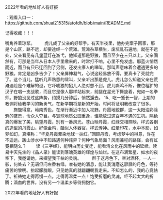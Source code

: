 2022年看的地址好人有好报

：观看入口一：https://github.com/shuai215315/atofdh/blob/main/README.md


记得收藏！！！



嘴角养着琼浆。
　　虎儿成了父亲的好帮手。有天半夜里，他办完案子回家，那是个山区，路不远，却要途经一个荒滩。荒滩杂草横生，废坑乱石遍地。就在不远处，父亲看见有几盏蓝灯在游弋，他知道那是野狼，而且至少在三只以上。父亲固然有，可那是当年从日本人手里缴来的，时常打不响，心里不免发虚。那蓝火悄然而近，而且有只已迂回到了另侧，还发出瘆人的嗥叫。那叫声意味着会遭遇更多的野狼。肯定是凶多吉少了！父亲屏神凝气，心说这轻易放不得，要真卡了壳就完了。这个当儿，猛听几声熟悉的啸叫，父亲听出那是虎儿。虎儿怎么知道父亲在荒滩遇险是个难解的谜，它吓唬狼的招儿人绝对想不到。虎儿嘶鸣不断，像位粗犷的汉子在唱一支战歌，而且它是像人那样站起来，前腿在星光下舞旋着，宛如一名拳师。野狼没见过这阵势，约摸几分钟后，悄然遁去。
	15、吃一堑长一智，上期的教训将给我学习的新勇气，在新学期将是新的开始，时间将证明我改变了很多。
　　旖旎得意，岭南秀色，在渐行渐近中加入视野。丹霞地貌群，这一太阳油彩涂鸦的盛景，令众人夺目。与寰球地质公园重逢，谁能放过这百年不遇的生机。隔绝真的爆发了美，眺望丹霞，别有一番风光。苍山映丹霞，红绿交相照映，样式各别的造型的丹霞山，好像金鸡，酷似人体器官，样式传神。红晕印花，水中本影，如梦如幻，真堪称：“华夏丹霞晕染地球一抹红。”回顾丹霞，考虑梦中的得意，许在不遥远。跋山涉水中不知路遇何种诧异？何种气象局面？风雨兼程的路径，会有虹霓相随么？
　　读《三字经》，能明白历史变迁，能看清文化在风雨中的延续。读易中天先生的《品人录》能读到落魄英雄的辉煌与灿烂。在这布满繁星、如水的夜空下，我邀请她，来探望我干枯的灵魂。　　　醉于这月色下，空对酒杯，一人一影，何处去？无语但问左香右绿。唯有她的消息，能让我消磨这扉扉的月色，等待痛苦的黎明。抬起朦胧眼，只见她真的就翩翩朝我走来。不知怎么的，我的心竟怯了。祈祷她走得再慢一点，走得再温柔一点！饱受折磨的灵魂，经不起太大的折腾；滴血的世界，没有另一个温柔乡等待拥抱它。







2022年看的地址好人有好报
